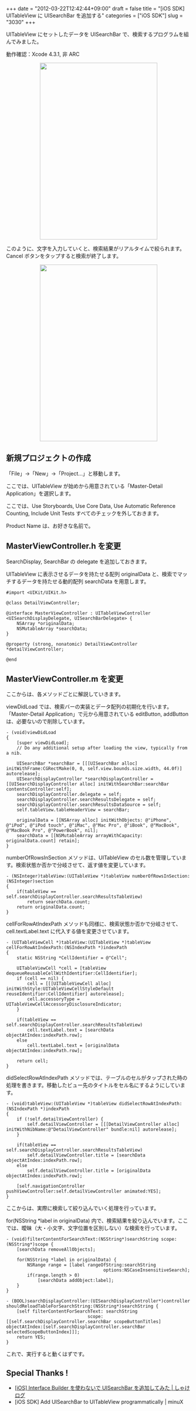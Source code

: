 +++
date = "2012-03-22T12:42:44+09:00"
draft = false
title = "[iOS SDK] UITableView に UISearchBar を追加する"
categories = ["iOS SDK"]
slug = "3030"
+++

UITableView にセットしたデータを UISearchBar で、検索するプログラムを組んでみました。

動作確認：Xcode 4.3.1, 非 ARC

<img style="display:block; margin-left:auto; margin-right:auto;" src="/images/2012/03/3030_1.png" border="0" width="320" height="480" />

このように、文字を入力していくと、検索結果がリアルタイムで絞られます。Cancel ボタンをタップすると検索が終了します。

<img style="display:block; margin-left:auto; margin-right:auto;" src="/images/2012/03/3030_2.png" border="0" width="320" height="480" />

<h2>新規プロジェクトの作成</h2>

「File」→「New」→「Project...」と移動します。

ここでは、UITableView が始めから用意されている「Master-Detail Application」を選択します。

ここでは、Use Storyboards, Use Core Data, Use Automatic Reference Counting, Include Unit Tests すべてのチェックを外しておきます。

Product Name は、お好きな名前で。

<h2>MasterViewController.h を変更</h2>

SearchDisplay, SearchBar の delegate を追加しておきます。

UITableView に表示させるデータを持たせる配列 originalData と、検索でマッチするデータを持たせる動的配列 searchData を用意します。

<pre><code>#import &lt;UIKit/UIKit.h&gt;

@class DetailViewController;

@interface MasterViewController : UITableViewController &lt;UISearchDisplayDelegate, UISearchBarDelegate&gt; {
    NSArray *originalData;
    NSMutableArray *searchData;
}

@property (strong, nonatomic) DetailViewController *detailViewController;

@end
</code></pre>

<h2>MasterViewController.m を変更</h2>

ここからは、各メソッドごとに解説していきます。

viewDidLoad では、検索バーの実装とデータ配列の初期化を行います。「Master-Detail Application」で元から用意されている editButton, addButton は、必要ないので削除しています。

<pre><code>- (void)viewDidLoad
{
    [super viewDidLoad];
    // Do any additional setup after loading the view, typically from a nib.

    UISearchBar *searchBar = [[[UISearchBar alloc] initWithFrame:CGRectMake(0, 0, self.view.bounds.size.width, 44.0f)] autorelease];
    UISearchDisplayController *searchDisplayController = [[UISearchDisplayController alloc] initWithSearchBar:searchBar contentsController:self];
    searchDisplayController.delegate = self;
    searchDisplayController.searchResultsDelegate = self;
    searchDisplayController.searchResultsDataSource = self;
    self.tableView.tableHeaderView = searchBar;

    originalData = [[NSArray alloc] initWithObjects: @&quot;iPhone&quot;, @&quot;iPod&quot;, @&quot;iPod touch&quot;, @&quot;iMac&quot;, @&quot;Mac Pro&quot;, @&quot;iBook&quot;, @&quot;MacBook&quot;, @&quot;MacBook Pro&quot;, @&quot;PowerBook&quot;, nil];
    searchData = [[NSMutableArray arrayWithCapacity: originalData.count] retain];
}
</code></pre>

numberOfRowsInSection メソッドは、UITableView のセル数を管理しています。検索状態か否かで分岐させて、返す値を変更しています。

<pre><code>- (NSInteger)tableView:(UITableView *)tableView numberOfRowsInSection:(NSInteger)section
{
    if(tableView == self.searchDisplayController.searchResultsTableView)
        return searchData.count;
    return originalData.count;
}
</code></pre>

cellForRowAtIndexPath メソッドも同様に、検索状態か否かで分岐させて、cell.textLabel.text に代入する値を変更させています。

<pre><code>- (UITableViewCell *)tableView:(UITableView *)tableView cellForRowAtIndexPath:(NSIndexPath *)indexPath
{
    static NSString *CellIdentifier = @&quot;Cell&quot;;
    
    UITableViewCell *cell = [tableView dequeueReusableCellWithIdentifier:CellIdentifier];
    if (cell == nil) {
        cell = [[[UITableViewCell alloc] initWithStyle:UITableViewCellStyleDefault reuseIdentifier:CellIdentifier] autorelease];
        cell.accessoryType = UITableViewCellAccessoryDisclosureIndicator;
    }

    if(tableView == self.searchDisplayController.searchResultsTableView)
        cell.textLabel.text = [searchData objectAtIndex:indexPath.row];
    else
        cell.textLabel.text = [originalData objectAtIndex:indexPath.row];
    
    return cell;
}
</code></pre>

didSelectRowAtIndexPath メソッドでは、テーブルのセルがタップされた時の処理を書きます。移動したビュー先のタイトルをセル名にするようにしています。

<pre><code>- (void)tableView:(UITableView *)tableView didSelectRowAtIndexPath:(NSIndexPath *)indexPath
{
    if (!self.detailViewController) {
        self.detailViewController = [[[DetailViewController alloc] initWithNibName:@&quot;DetailViewController&quot; bundle:nil] autorelease];
    }
    
    if(tableView == self.searchDisplayController.searchResultsTableView)
        self.detailViewController.title = [searchData objectAtIndex:indexPath.row];
    else
        self.detailViewController.title = [originalData objectAtIndex:indexPath.row];
    
    [self.navigationController pushViewController:self.detailViewController animated:YES];
}
</code></pre>

ここからは、実際に検索して絞り込んでいく処理を行っています。

for(NSString *label in originalData) 内で、検索結果を絞り込んでいます。ここでは、曖昧（大・小文字、文字位置を区別しない）な検索を行っています。

<pre><code>- (void)filterContentForSearchText:(NSString*)searchString scope:(NSString*)scope {
    [searchData removeAllObjects];

    for(NSString *label in originalData) {
        NSRange range = [label rangeOfString:searchString 
                                     options:NSCaseInsensitiveSearch];
        if(range.length &gt; 0)
            [searchData addObject:label];
    }
}

- (BOOL)searchDisplayController:(UISearchDisplayController*)controller shouldReloadTableForSearchString:(NSString*)searchString {
    [self filterContentForSearchText: searchString
                               scope: [[self.searchDisplayController.searchBar scopeButtonTitles] objectAtIndex:[self.searchDisplayController.searchBar selectedScopeButtonIndex]]];
    return YES;
}
</code></pre>

これで、実行すると動くはずです。

<h2>Special Thanks !</h2>
<ul>
<li><a href="http://syake-web.com/blog/2011/07/14/ios-uisearchbar/" target="_blank">[iOS] Interface Builder を使わないで UISearchBar を追加してみた | しゃけログ</a></li>
<li>[iOS SDK] Add UISearchBar to UITableView programmatically | minuX</li>
</ul>
